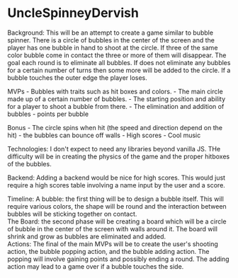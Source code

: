 # UncleSpinneyDervish

Background: 
  This will be an attempt to create a game similar to bubble spinner. There is a circle of bubbles in the center of the screen    and the player has one bubble in hand to shoot at the circle. If three of the same color bubble come in contact the three     or more of them will disappear. The goal each round is to eliminate all bubbles. If does not eliminate any bubbles for a certain number of turns then some more will be added to the circle. If a bubble touches the outer edge the player loses.
  
  MVPs
    - Bubbles with traits such as hit boxes and colors. 
    - The main circle made up of a certain number of bubbles.
    - The starting position and ability for a player to shoot a bubble from there.
    - The elimination and addition of bubbles
    - points per bubble
    
  Bonus 
    - The circle spins when hit (the speed and direction depend on the hit)
    - the bubbles can bounce off walls
    - High scores
    - Cool music
   
  Technologies:
    I don't expect to need any libraries beyond vanilla JS. THe difficulty will be in creating the physics of the game and the     proper hitboxes of the bubbles.
    
  Backend:
    Adding a backend would be nice for high scores. This would just require a high scores table involving a name input by the     user and a score.
    
  Timeline:
    A bubble: the first thing will be to design a bubble itself. This will require various colors, the shape will be round and      the interaction between bubbles will be sticking together on contact.  
    The Board: the second phase will be creating a board which will be a circle of bubble in the center of the screen with          walls around it. The board will shrink and grow as bubbles are eliminated and added.  
    Actions: The final of the main MVPs will be to create the user's shooting action, the bubble popping action, and the            bubble adding action. The popping will involve gaining points and possibly ending a round. The adding action may lead to      a game over if a bubble touches the side.
